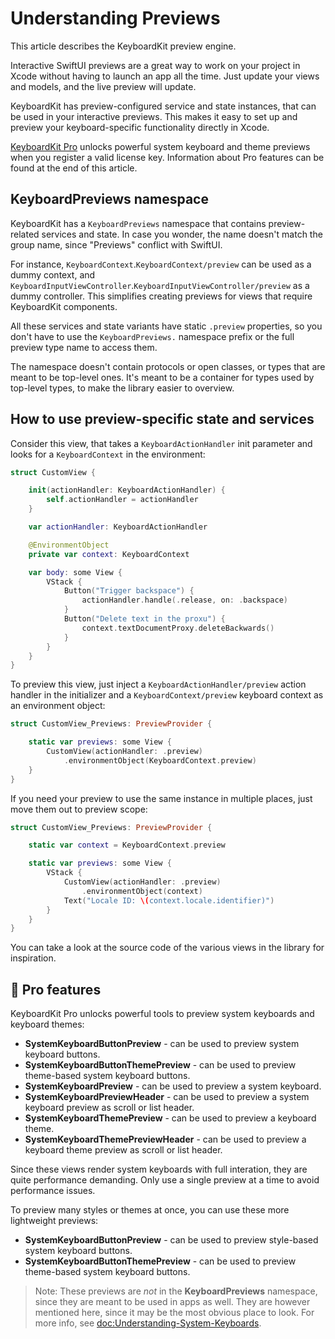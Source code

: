 # Understanding Previews

This article describes the KeyboardKit preview engine.

Interactive SwiftUI previews are a great way to work on your project in Xcode without having to launch an app all the time. Just update your views and models, and the live preview will update.

KeyboardKit has preview-configured service and state instances, that can be used in your interactive previews. This makes it easy to set up and preview your keyboard-specific functionality directly in Xcode.

[KeyboardKit Pro][Pro] unlocks powerful system keyboard and theme previews when you register a valid license key. Information about Pro features can be found at the end of this article.



## KeyboardPreviews namespace

KeyboardKit has a ``KeyboardPreviews`` namespace that contains preview-related services and state. In case you wonder, the name doesn't match the group name, since "Previews" conflict with SwiftUI.

For instance, ``KeyboardContext``.``KeyboardContext/preview`` can be used as a dummy context, and ``KeyboardInputViewController``.``KeyboardInputViewController/preview`` as a dummy controller. This simplifies creating previews for views that require KeyboardKit components.

All these services and state variants have static `.preview` properties, so you don't have to use the `KeyboardPreviews.` namespace prefix or the full preview type name to access them.

The namespace doesn't contain protocols or open classes, or types that are meant to be top-level ones. It's meant to be a container for types used by top-level types, to make the library easier to overview.



## How to use preview-specific state and services

Consider this view, that takes a ``KeyboardActionHandler`` init parameter and looks for a ``KeyboardContext`` in the environment:

```swift
struct CustomView {

    init(actionHandler: KeyboardActionHandler) {
        self.actionHandler = actionHandler
    }

    var actionHandler: KeyboardActionHandler

    @EnvironmentObject
    private var context: KeyboardContext

    var body: some View {
        VStack {
            Button("Trigger backspace") {
                actionHandler.handle(.release, on: .backspace)
            }
            Button("Delete text in the proxu") {
                context.textDocumentProxy.deleteBackwards()
            }
        }
    }
}
```

To preview this view, just inject a ``KeyboardActionHandler/preview`` action handler in the initializer and a ``KeyboardContext/preview`` keyboard context as an environment object:

```swift
struct CustomView_Previews: PreviewProvider {

    static var previews: some View {
        CustomView(actionHandler: .preview)
            .environmentObject(KeyboardContext.preview)
    }
}
```

If you need your preview to use the same instance in multiple places, just move them out to preview scope:

```swift
struct CustomView_Previews: PreviewProvider {

    static var context = KeyboardContext.preview

    static var previews: some View {
        VStack {
            CustomView(actionHandler: .preview)
                .environmentObject(context)
            Text("Locale ID: \(context.locale.identifier)")
        }
    }
}
```

You can take a look at the source code of the various views in the library for inspiration.



## 👑 Pro features

KeyboardKit Pro unlocks powerful tools to preview system keyboards and keyboard themes:

- **SystemKeyboardButtonPreview** - can be used to preview system keyboard buttons.
- **SystemKeyboardButtonThemePreview** - can be used to preview theme-based system keyboard buttons.
- **SystemKeyboardPreview** - can be used to preview a system keyboard.
- **SystemKeyboardPreviewHeader** - can be used to preview a system keyboard preview as scroll or list header.
- **SystemKeyboardThemePreview** - can be used to preview a keyboard theme.
- **SystemKeyboardThemePreviewHeader** - can be used to preview a keyboard theme preview as scroll or list header.

Since these views render system keyboards with full interation, they are quite performance demanding. Only use a single preview at a time to avoid performance issues. 

To preview many styles or themes at once, you can use these more lightweight previews:

- **SystemKeyboardButtonPreview** - can be used to preview style-based system keyboard buttons.
- **SystemKeyboardButtonThemePreview** - can be used to preview theme-based system keyboard buttons.

> Note: These previews are *not* in the **KeyboardPreviews** namespace, since they are meant to be used in apps as well. They are however mentioned here, since it may be the most obvious place to look. For more info, see <doc:Understanding-System-Keyboards>.  



[Pro]: https://github.com/KeyboardKit/KeyboardKitPro
